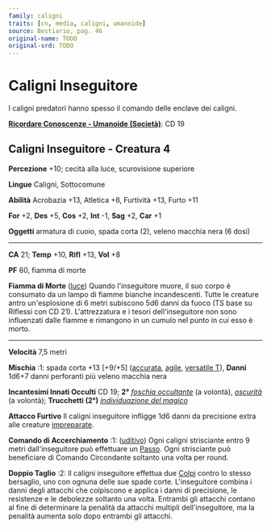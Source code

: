 ```yaml
---
family: caligni
traits: [cn, media, caligni, umanoide]
source: Bestiario, pag. 46
original-name: TODO
original-srd: TODO
---
```


# Caligni Inseguitore

I caligni predatori hanno spesso il comando delle enclave dei caligni.

**[Ricordare Conoscenze - Umanoide (Società)](/azioni/abilita/ricordare-conoscenze)**:
CD 19

## Caligni Inseguitore - Creatura 4

**Percezione** +10; cecità alla luce, scurovisione superiore

**Lingue** Caligni, Sottocomune

**Abilità** Acrobazia +13, Atletica +8, Furtività +13, Furto +11

**For** +2, **Des** +5, **Cos** +2, **Int** -1, **Sag** +2, **Car** +1

**Oggetti** armatura di cuoio, spada corta (2), veleno macchia nera (6 dosi)

---

**CA** 21; **Temp** +10, **Rifl** +13, **Vol** +8

**PF** 60, fiamma di morte

**Fiamma di Morte** ([luce](/tratti/luce)) Quando l'inseguitore muore, il suo
corpo è consumato da un lampo di fiamme bianche incandescenti. Tutte le creature
antro un'esplosione di 6 metri subiscono 5d6 danni da fuoco (TS base su Riflessi
con CD 21). L'attrezzatura e i tesori dell'inseguitore non sono influenzati
dalle fiamme e rimangono in un cumulo nel punto in cui esso è morto.

---

**Velocità** 7,5 metri

**Mischia** :1: spada corta +13 \[+9/+5] ([accurata](/tratti/accurata),
[agile](/tratti/agile), [versatile T](/tratti/versatile)), **Danni** 1d6+7 danni
perforanti più veleno macchia nera

**Incantesimi Innati Occulti** CD 19; **2°**
_[foschia occultante](/incantesimi/foschia-occultante)_ (a volontà),
_[oscurità](/incantesimi/oscurita)_ (a volontà); **Trucchetti (2°)**
_[individuazione del magico](/incantesimi/individuazione-del-magico)_

**Attacco Furtivo** Il caligni inseguitore infligge 1d6 danni da precisione
extra alle creature [impreparate](/condizioni/impreparato).

**Comando di Accerchiamento** :1: ([uditivo](/tratti/uditivo)) Ogni caligni
strisciante entro 9 metri dall'inseguitore può effettuare un
[Passo](/azioni/base/passo). Ogni strisciante può beneficiare di Comando
Circondante soltanto una volta per round.

**Doppio Taglio** :2: Il caligni inseguitore effettua due
[Colpi](/azioni/base/colpire) contro lo stesso bersaglio, uno con ognuna delle
sue spade corte. L'inseguitore combina i danni degli attacchi che colpiscono e
applica i danni di precisione, le resistenze e le debolezze soltanto una volta.
Entrambi gli attacchi contano al fine di determinare la penalità da attacchi
multipli dell'inseguitore, ma la penalità aumenta solo dopo entrambi gli
attacchi.
